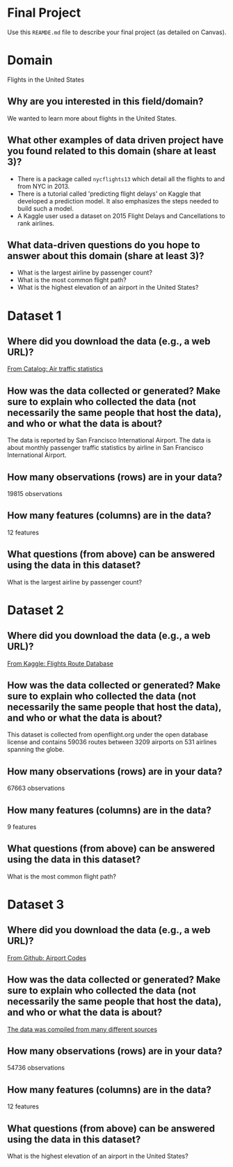 # Final Project
Use this `REAMDE.md` file to describe your final project (as detailed on Canvas).

# Domain
Flights in the United States
## Why are you interested in this field/domain?
We wanted to learn more about flights in the United States.

## What other examples of data driven project have you found related to this domain (share at least 3)?
- There is a package called `nycflights13` which detail all the flights to and from NYC in 2013.
- There is a tutorial called 'predicting flight delays' on Kaggle that developed a prediction model.
It also emphasizes the steps needed to build such a model.
- A Kaggle user used a dataset on 2015 Flight Delays and Cancellations to rank airlines.

## What data-driven questions do you hope to answer about this domain (share at least 3)?
- What is the largest airline by passenger count?
- What is the most common flight path?
- What is the highest elevation of an airport in the United States?

# Dataset 1

## Where did you download the data (e.g., a web URL)?
[From Catalog: Air traffic statistics](https://catalog.data.gov/dataset/air-traffic-passenger-statistics)

## How was the data collected or generated? Make sure to explain who collected the data (not necessarily the same people that host the data), and who or what the data is about?
The data is reported by San Francisco International Airport. The data is about monthly passenger traffic statistics by airline in San Francisco International Airport.

## How many observations (rows) are in your data?
19815 observations

## How many features (columns) are in the data?
12 features

## What questions (from above) can be answered using the data in this dataset?
What is the largest airline by passenger count?

# Dataset 2

## Where did you download the data (e.g., a web URL)?
[From Kaggle: Flights Route Database](https://www.kaggle.com/open-flights/flight-route-database)

## How was the data collected or generated? Make sure to explain who collected the data (not necessarily the same people that host the data), and who or what the data is about?
This dataset is collected from openflight.org under the open database license and contains 59036 routes between 3209 airports on 531 airlines spanning the globe.

## How many observations (rows) are in your data?
67663 observations

## How many features (columns) are in the data?
9 features

## What questions (from above) can be answered using the data in this dataset?
What is the most common flight path?

# Dataset 3

## Where did you download the data (e.g., a web URL)?
[From Github: Airport Codes](https://github.com/datasets/airport-codes)

## How was the data collected or generated? Make sure to explain who collected the data (not necessarily the same people that host the data), and who or what the data is about?
[The data was compiled from many different sources](http://ourairports.com/data/)

## How many observations (rows) are in your data?
54736 observations

## How many features (columns) are in the data?
12 features

## What questions (from above) can be answered using the data in this dataset?
What is the highest elevation of an airport in the United States?
